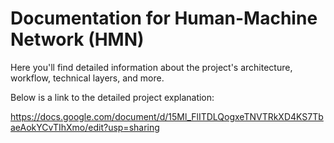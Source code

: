 # Documentation for Human-Machine Network (HMN)

Here you'll find detailed information about the project's architecture, workflow, technical layers, and more.

Below is a link to the detailed project explanation:

https://docs.google.com/document/d/15Ml_FlITDLQogxeTNVTRkXD4KS7TbaeAokYCvTIhXmo/edit?usp=sharing
